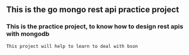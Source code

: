 ## This is the go mongo rest api practice project

### This is the practice project, to know how to design rest apis with mongodb

```
This project will help to learn to deal with bson

```